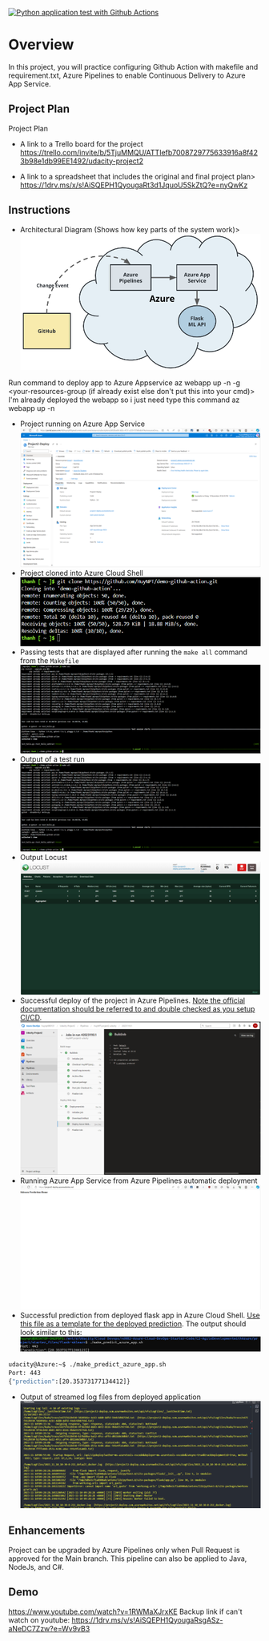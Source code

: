 [![Python application test with Github Actions](https://github.com/HuyNPT/demo-github-action/actions/workflows/python-app.yml/badge.svg?branch=master)](https://github.com/HuyNPT/demo-github-action/actions/workflows/python-app.yml)

# Overview
In this project, you will practice configuring Github Action with makefile and requirement.txt, Azure Pipelines to enable Continuous Delivery to Azure App Service.
## Project Plan
Project Plan

* A link to a Trello board for the project
https://trello.com/invite/b/5TjuMMQU/ATTIefb7008729775633916a8f423b98e1db99EE1492/udacity-project2

* A link to a spreadsheet that includes the original and final project plan>
https://1drv.ms/x/s!AiSQEPH1QyougaRt3d1JquoU5SkZtQ?e=nyQwKz
## Instructions

* Architectural Diagram (Shows how key parts of the system work)>
![Alt text](image-6.png)

Run command to deploy app to Azure Appservice
az webapp up -n <your-appservice> -g <your-resources-group (if already exist else don't put this into your cmd)> I'm already deployed the webapp so i just need type this command az webapp up -n <your-appservice>

* Project running on Azure App Service
![Alt text](image-4.png)
* Project cloned into Azure Cloud Shell
![Alt text](image.png)
* Passing tests that are displayed after running the `make all` command from the `Makefile`
![Alt text](image-1.png)
* Output of a test run
![Alt text](image-2.png)
* Output Locust
![Alt text](image-5.png)
* Successful deploy of the project in Azure Pipelines.  [Note the official documentation should be referred to and double checked as you setup CI/CD](https://docs.microsoft.com/en-us/azure/devops/pipelines/ecosystems/python-webapp?view=azure-devops).
![Alt text](pipelines-run-success.png)
* Running Azure App Service from Azure Pipelines automatic deployment
![Alt text](image-3.png)
* Successful prediction from deployed flask app in Azure Cloud Shell.  [Use this file as a template for the deployed prediction](https://github.com/udacity/nd082-Azure-Cloud-DevOps-Starter-Code/blob/master/C2-AgileDevelopmentwithAzure/project/starter_files/flask-sklearn/make_predict_azure_app.sh).
The output should look similar to this:
![Alt text](predirection.png)
```bash
udacity@Azure:~$ ./make_predict_azure_app.sh
Port: 443
{"prediction":[20.35373177134412]}
```

* Output of streamed log files from deployed application
![Alt text](log-tail.png)
> 

## Enhancements
Project can be upgraded by Azure Pipelines only when Pull Request is approved for the Main branch.
This pipeline can also be applied to Java, NodeJs, and C#.
## Demo 
https://www.youtube.com/watch?v=1RWMaXJrxKE
Backup link if can't watch on youtube: https://1drv.ms/v/s!AiSQEPH1QyougaRsgASz-aNeDC7Zzw?e=Wv9vB3